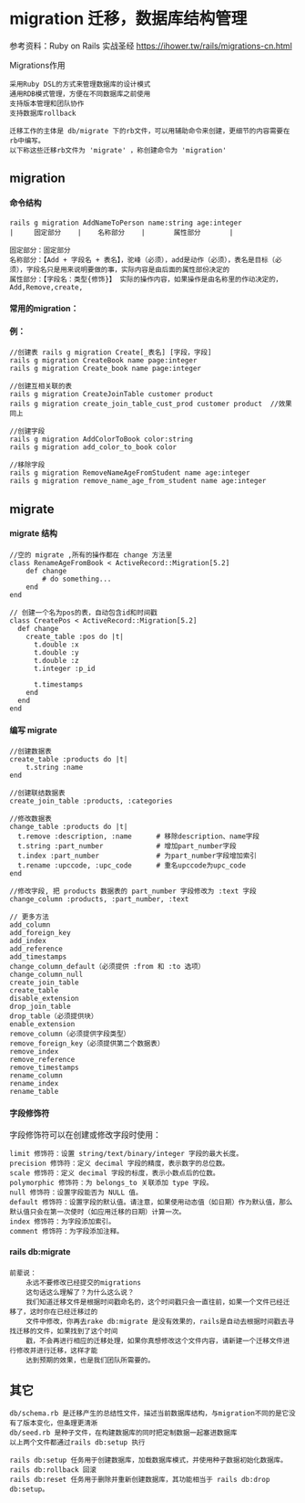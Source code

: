 # migration 迁移，数据库结构管理
参考资料：Ruby on Rails 实战圣经  https://ihower.tw/rails/migrations-cn.html

Migrations作用

	采用Ruby DSL的方式来管理数据库的设计模式
	通用RDB模式管理，方便在不同数据库之前使用
	支持版本管理和团队协作
	支持数据库rollback

	迁移工作的主体是 db/migrate 下的rb文件，可以用辅助命令来创建，更细节的内容需要在rb中编写。
	以下称这些迁移rb文件为 'migrate' ，称创建命令为 'migration'


## migration 

#### 命令结构

	rails g migration AddNameToPerson name:string age:integer
	|     固定部分    |    名称部分    |       属性部分       |

	固定部分：固定部分
	名称部分：【Add + 字段名 + 表名】，驼峰（必须），add是动作（必须），表名是目标（必须），字段名只是用来说明要做的事，实际内容是由后面的属性部份决定的
	属性部分：【字段名：类型{修饰}】 实际的操作内容，如果操作是由名称里的作动决定的，Add,Remove,create,

#### 常用的migration：

	

#### 例：
	
	//创建表 rails g migration Create[_表名] [字段，字段]
	rails g migration CreateBook name page:integer
	rails g migration Create_book name page:integer

	//创建互相关联的表
	rails g migration CreateJoinTable customer product
	rails g migration create_join_table_cust_prod customer product	//效果同上

	//创建字段
	rails g migration AddColorToBook color:string
	rails g migration add_color_to_book color

	//移除字段
	rails g migration RemoveNameAgeFromStudent name age:integer
	rails g migration remove_name_age_from_student name age:integer

## migrate

#### migrate 结构
	
	//空的 migrate ,所有的操作都在 change 方法里
	class RenameAgeFromBook < ActiveRecord::Migration[5.2]
		def change
			# do something...
		end
	end
	
	// 创建一个名为pos的表，自动包含id和时间戳
	class CreatePos < ActiveRecord::Migration[5.2]
	  def change
	    create_table :pos do |t|
	      t.double :x
	      t.double :y
	      t.double :z
	      t.integer :p_id

	      t.timestamps
	    end
	  end
	end	

#### 编写 migrate
	
	//创建数据表
	create_table :products do |t|
		t.string :name
	end

	//创建联结数据表
	create_join_table :products, :categories

	//修改数据表
	change_table :products do |t|
	  t.remove :description, :name 		# 移除description、name字段
	  t.string :part_number				# 增加part_number字段
	  t.index :part_number				# 为part_number字段增加索引
	  t.rename :upccode, :upc_code		# 重名upccode为upc_code
	end	

	//修改字段, 把 products 数据表的 part_number 字段修改为 :text 字段
	change_column :products, :part_number, :text

	// 更多方法
	add_column
	add_foreign_key
	add_index
	add_reference
	add_timestamps
	change_column_default（必须提供 :from 和 :to 选项）
	change_column_null
	create_join_table
	create_table
	disable_extension
	drop_join_table
	drop_table（必须提供块）
	enable_extension
	remove_column（必须提供字段类型）
	remove_foreign_key（必须提供第二个数据表）
	remove_index
	remove_reference
	remove_timestamps
	rename_column
	rename_index
	rename_table

#### 字段修饰符

字段修饰符可以在创建或修改字段时使用：

	limit 修饰符：设置 string/text/binary/integer 字段的最大长度。
	precision 修饰符：定义 decimal 字段的精度，表示数字的总位数。
	scale 修饰符：定义 decimal 字段的标度，表示小数点后的位数。
	polymorphic 修饰符：为 belongs_to 关联添加 type 字段。
	null 修饰符：设置字段能否为 NULL 值。
	default 修饰符：设置字段的默认值。请注意，如果使用动态值（如日期）作为默认值，那么默认值只会在第一次使时（如应用迁移的日期）计算一次。
	index 修饰符：为字段添加索引。
	comment 修饰符：为字段添加注释。

#### rails db:migrate

	前辈说：
		永远不要修改已经提交的migrations
		这句话这么理解了？为什么这么说？
		我们知道迁移文件是根据时间戳命名的，这个时间戳只会一直往前，如果一个文件已经迁移了，这时你在已经迁移过的
		文件中修改，你再去rake db:migrate 是没有效果的，rails是自动去根据时间戳去寻找迁移的文件，如果找到了这个时间
		戳，不会再进行相应的迁移处理，如果你真想修改这个文件内容，请新建一个迁移文件进行修改并进行迁移，这样才能
		达到预期的效果，也是我们团队所需要的。





## 其它

	db/schema.rb 是迁移产生的总结性文件，描述当前数据库结构，与migration不同的是它没有了版本变化，但条理更清淅
	db/seed.rb 是种子文件，在构建数据库的同时把定制数据一起塞进数据库
	以上两个文件都通过rails db:setup 执行

	rails db:setup 任务用于创建数据库，加载数据库模式，并使用种子数据初始化数据库。
	rails db:rollback 回滚
	rails db:reset 任务用于删除并重新创建数据库，其功能相当于 rails db:drop db:setup。
